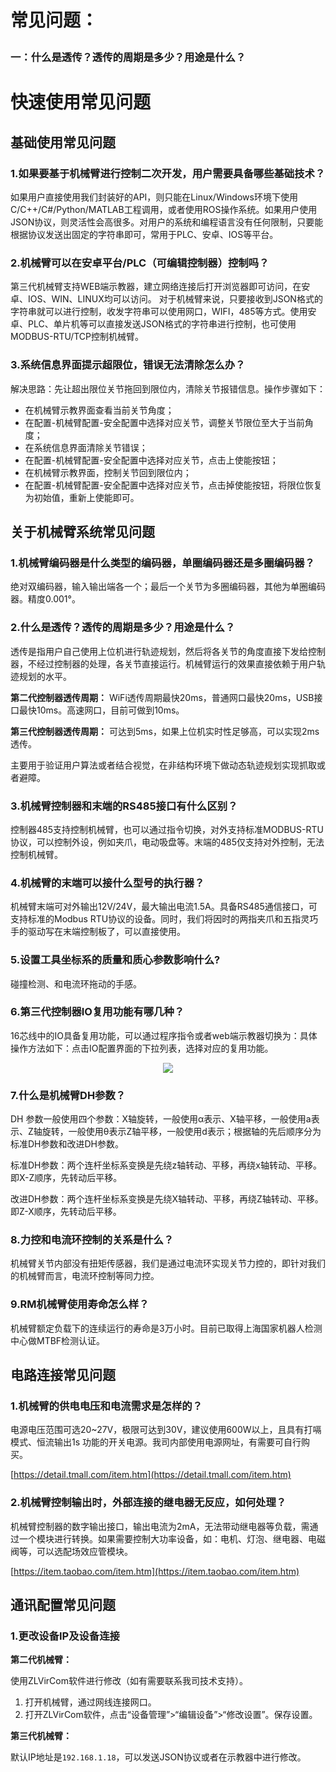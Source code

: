 # <p class="hidden">常见问题：</p>
### 一：什么是透传？透传的周期是多少？用途是什么？
# 快速使用常见问题

## 基础使用常见问题

### 1.如果要基于机械臂进行控制二次开发，用户需要具备哪些基础技术？

如果用户直接使用我们封装好的API，则只能在Linux/Windows环境下使用C/C++/C#/Python/MATLAB工程调用，或者使用ROS操作系统。如果用户使用JSON协议，则灵活性会高很多。对用户的系统和编程语言没有任何限制，只要能根据协议发送出固定的字符串即可，常用于PLC、安卓、IOS等平台。

### 2.机械臂可以在安卓平台/PLC（可编辑控制器）控制吗？

第三代机械臂支持WEB端示教器，建立网络连接后打开浏览器即可访问，在安卓、IOS、WIN、LINUX均可以访问。
对于机械臂来说，只要接收到JSON格式的字符串就可以进行控制，收发字符串可以使用网口，WIFI，485等方式。使用安卓、PLC、单片机等可以直接发送JSON格式的字符串进行控制，也可使用MODBUS-RTU/TCP控制机械臂。

### 3.系统信息界面提示超限位，错误无法清除怎么办？

解决思路：先让超出限位关节拖回到限位内，清除关节报错信息。操作步骤如下：

- 在机械臂示教界面查看当前关节角度；
- 在配置-机械臂配置-安全配置中选择对应关节，调整关节限位至大于当前角度；
- 在系统信息界面清除关节错误；
- 在配置-机械臂配置-安全配置中选择对应关节，点击上使能按钮；
- 在机械臂示教界面，控制关节回到限位内；
- 在配置-机械臂配置-安全配置中选择对应关节，点击掉使能按钮，将限位恢复为初始值，重新上使能即可。

## 关于机械臂系统常见问题

### 1.机械臂编码器是什么类型的编码器，单圈编码器还是多圈编码器？

绝对双编码器，输入输出端各一个；最后一个关节为多圈编码器，其他为单圈编码器。精度0.001°。

### 2.什么是透传？透传的周期是多少？用途是什么？

透传是指用户自己使用上位机进行轨迹规划，然后将各关节的角度直接下发给控制器，不经过控制器的处理，各关节直接运行。机械臂运行的效果直接依赖于用户轨迹规划的水平。

**第二代控制器透传周期：** WiFi透传周期最快20ms，普通网口最快20ms，USB接口最快10ms。高速网口，目前可做到10ms。

**第三代控制器透传周期：** 可达到5ms，如果上位机实时性足够高，可以实现2ms透传。

主要用于验证用户算法或者结合视觉，在非结构环境下做动态轨迹规划实现抓取或者避障。

### 3.机械臂控制器和末端的RS485接口有什么区别？

控制器485支持控制机械臂，也可以通过指令切换，对外支持标准MODBUS-RTU协议，可以控制外设，例如夹爪，电动吸盘等。末端的485仅支持对外控制，无法控制机械臂。

### 4.机械臂的末端可以接什么型号的执行器？

机械臂末端可对外输出12V/24V，最大输出电流1.5A。具备RS485通信接口，可支持标准的Modbus RTU协议的设备。同时，我们将因时的两指夹爪和五指灵巧手的驱动写在末端控制板了，可以直接使用。

### 5.设置工具坐标系的质量和质心参数影响什么?

碰撞检测、和电流环拖动的手感。

### 6.第三代控制器IO复用功能有哪几种？

16芯线中的IO具备复用功能，可以通过程序指令或者web端示教器切换为：具体操作方法如下：点击IO配置界面的下拉列表，选择对应的复用功能。

<div align=center><img src="https://alidocs.oss-cn-zhangjiakou.aliyuncs.com/res/1X3lE6mD6wz6nJbv/img/2603dde4-be84-4809-9e0a-477e1eb5f69d.png"></div>

### 7.什么是机械臂DH参数？

DH 参数一般使用四个参数：X轴旋转，一般使用α表示、X轴平移，一般使用a表示、Z轴旋转，一般使用θ表示Z轴平移，一般使用d表示；根据轴的先后顺序分为标准DH参数和改进DH参数。

标准DH参数：两个连杆坐标系变换是先绕z轴转动、平移，再绕x轴转动、平移。即X-Z顺序，先转动后平移。

改进DH参数：两个连杆坐标系变换是先绕X轴转动、平移，再绕Z轴转动、平移。即Z-X顺序，先转动后平移。

### 8.力控和电流环控制的关系是什么？

机械臂关节内部没有扭矩传感器，我们是通过电流环实现关节力控的，即针对我们的机械臂而言，电流环控制等同力控。

### 9.RM机械臂使用寿命怎么样？

机械臂额定负载下的连续运行的寿命是3万小时。目前已取得上海国家机器人检测中心做MTBF检测认证。

## 电路连接常见问题

### 1.机械臂的供电电压和电流需求是怎样的？

电源电压范围可选20~27V，极限可达到30V，建议使用600W以上，且具有打嗝模式、恒流输出1s 功能的开关电源。我司内部使用电源网址，有需要可自行购买。

[https://detail.tmall.com/item.htm](https://detail.tmall.com/item.htm)

### 2.机械臂控制输出时，外部连接的继电器无反应，如何处理？

机械臂控制器的数字输出接口，输出电流为2mA，无法带动继电器等负载，需通过一个模块进行转换。如果需要控制大功率设备，如：电机、灯泡、继电器、电磁阀等，可以选配场效应管模块。

[https://item.taobao.com/item.htm](https://item.taobao.com/item.htm)

## 通讯配置常见问题

### 1.更改设备IP及设备连接

**第二代机械臂：**

使用ZLVirCom软件进行修改（如有需要联系我司技术支持）。

1. 打开机械臂，通过网线连接网口。
2. 打开ZLVirCom软件，点击“设备管理”>“编辑设备”>“修改设置”。保存设置。

**第三代机械臂：**

默认IP地址是`192.168.1.18`，可以发送JSON协议或者在示教器中进行修改。
